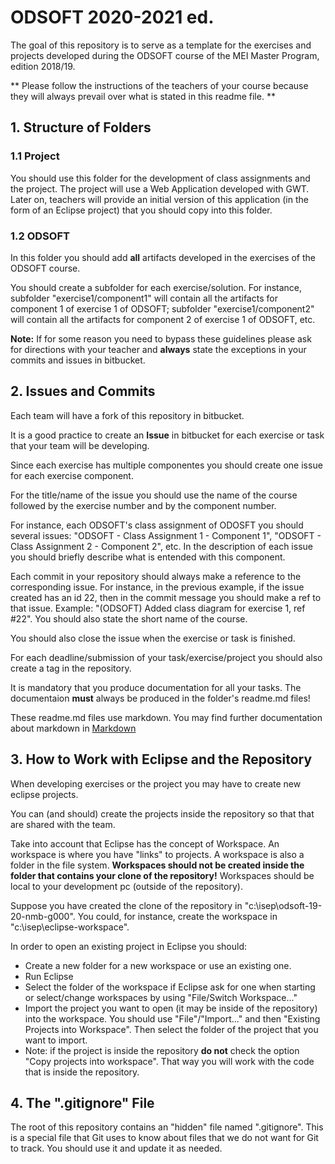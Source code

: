 # ODSOFT 2020-2021 ed.

The goal of this repository is to serve as a template for the exercises and projects developed during the ODSOFT course of the MEI Master Program, edition 2018/19.

** Please follow the instructions of the teachers of your course because they will always prevail over what is stated in this readme file. **

## 1. Structure of Folders

### 1.1 Project
You should use this folder for the development of class assignments and the project.
The project will use a Web Application developed with GWT. Later on, teachers will provide an initial version of this application (in the form of an Eclipse project) that you should copy into this folder.

### 1.2 ODSOFT
In this folder you should add **all** artifacts developed in the exercises of the ODSOFT course.

You should create a subfolder for each exercise/solution. For instance, subfolder "exercise1/component1" will contain all the artifacts for component 1 of exercise 1 of ODSOFT; subfolder "exercise1/component2" will contain all the artifacts for component 2 of exercise 1 of ODSOFT, etc.

**Note:** If for some reason you need to bypass these guidelines please ask for directions with your teacher and **always** state the exceptions in your commits and issues in bitbucket.

## 2. Issues and Commits

Each team will have a fork of this repository in bitbucket.

It is a good practice to create an **Issue** in bitbucket for each exercise or task that your team will be developing.

Since each exercise has multiple componentes you should create one issue for each exercise component.

For the title/name of the issue you should use the name of the course followed by the exercise number and by the component number.

For instance, each ODSOFT's class assignment of ODOSFT you should several issues: "ODSOFT - Class Assignment 1 - Component 1", "ODSOFT - Class Assignment 2 - Component 2", etc. In the description of each issue you should briefly describe what is entended with this component.

Each commit in your repository should always make a reference to the corresponding issue. For instance, in the previous example, if the issue created has an id 22, then in the commit message you should make a ref to that issue. Example: "(ODSOFT) Added class diagram for exercise 1, ref #22". You should also state the short name of the course.

You should also close the issue when the exercise or task is finished.

For each deadline/submission of your task/exercise/project you should also create a tag in the repository.

It is mandatory that you produce documentation for all your tasks. The documentaion **must** always be produced in the folder's readme.md files!

These readme.md files use markdown. You may find further documentation about markdown in [Markdown](https://en.wikipedia.org/wiki/Markdown)


## 3. How to Work with Eclipse and the Repository

When developing exercises or the project you may have to create new eclipse projects.

You can (and should) create the projects inside the repository so that that are shared with the team.

Take into account that Eclipse has the concept of Workspace. An workspace is where you have "links" to projects. A workspace is also a folder in the file system. **Workspaces should not be created inside the folder that contains your clone of the repository!** Workspaces should be local to your development pc (outside of the repository).

Suppose you have created the clone of the repository in "c:\isep\odsoft-19-20-nmb-g000". You could, for instance, create the workspace in "c:\isep\eclipse-workspace".

In order to open an existing project in Eclipse you should:

* Create a new folder for a new workspace or use an existing one.
* Run Eclipse
* Select the folder of the workspace if Eclipse ask for one when starting or select/change workspaces by using "File/Switch Workspace..."
* Import the project you want to open (it may be inside of the repository) into the workspace. You should use "File"/"Import..." and then "Existing Projects into Workspace". Then select the folder of the project that you want to import.
* Note: if the project is inside the repository **do not** check the option "Copy projects into workspace". That way you will work with the code that is inside the repository.

## 4. The ".gitignore" File

The root of this repository contains an "hidden" file named ".gitignore". This is a special file that Git uses to know about files that we do not want for Git to track. You should use it and update it as needed.
